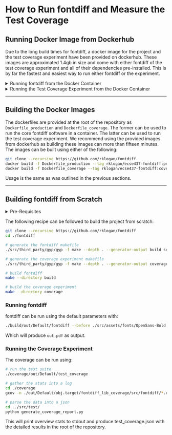 # How to Run fontdiff and Measure the Test Coverage

## Running Docker Image from Dockerhub
Due to the long build times for fontdiff, a docker image for the project and the test coverage experiment have been provided on dockerhub. These images are approximated 1.4gb in size and come with either fontdiff of the test coverage experiment and all of their dependencies pre-installed. This is by far the fastest and easiest way to run either fontdiff or the experiment.  

<details>
<summary> Running fontdiff from the Docker Container </summary>

The image can be pulled from dockerhub using:
```bash
docker pull rklogan/ecse437-fontdiff:production
```
fontdiff can then be run with it's default parameters using:
```bash
docker run -it rklogan/ecse437-fontdiff:production
./build/out/Default/fontdiff --before ./src/assets/fonts/OpenSans-Bold.ttf --after ./src/assets/fonts/OpenSans-Italic.ttf --specimen ./src/fontdiff/specimen.html --out out.pdf
```
The output pdf can then be retrieved by running the following on the host machine:
```bash
docker cp <container_name>:/fontdiff/out.pdf <host_destination>
```
In addition the test suite can be run in the docker container using the following on the host:
```bash
./build/out/Default/test
```
</details>

<details>
<summary> Running the Test Coverage Experiment from the Docker Container </summary>

The image can be pulled from dockerhub using:
```bash
docker pull rklogan/ecse437-fontdiff:coverage
```
The experiment can be run using:
```bash
docker run -it rklogan/ecse437-fontdiff:coverage
```
By default, this script will:
1. Run the test suite
2. Analyze the coverage and print a brief synopsis
3. Prompt the user to view the full report  

For more information refer to the script itself at: `/fontdiff/src/docker_run_scripts/coverage_experiment`

The full coverage report can be retrieved on the host machine using:
```bash
docker cp <container_name>:/fontdiff/coverage_report.json <host_destination>
```
</details>

---

## Building the Docker Images
The dockerfiles are provided at the root of the repository as `Dockerfile_production` and `Dockerfile_coverage`. The former can be used to run the core fontdiff software in a container. The latter can be used to run the test coverage experiment. We recommend using the provided images from dockerhub as building these images can more than fifteen minutes. The images can be built using either of the following:
```bash
git clone --recursive https://github.com/rklogan/fontdiff
docker build -f Dockerfile_production --tag rklogan/ecse437-fontdiff:production .
docker build -f Dockerfile_coverage --tag rklogan/ecse437-fontdiff:coverage .
```
Usage is the same as was outlined in the previous sections.

---

## Building fontdiff from Scratch
<details>
    <summary> Pre-Requisites </summary>

    * g++
    * python
    * clang
    * cmake
    * libexpat1-dev
    * libz-dev
    
    On linux, these can all be fetched an installed with apt-get.
</details>

The following recipe can be followed to build the project from scratch:
```bash
git clone --recursive https://github.com/rklogan/fontdiff
cd ./fontdiff

# generate the fontdiff makefile
./src/third_party/gyp/gyp -f make --depth . --generator-output build src/fontdiff/fontdiff.gyp

# generate the coverage experiment makefile
./src/third_party/gyp/gyp -f make --depth . --generator-output coverage src/test/test_coverage.gyp

# build fontdiff
make --directory build

# build the coverage experiment
make --directory coverage
```
### Running fontdiff
fontdiff can be run using the default parameters with:
```bash
./build/out/Default/fontdiff --before ./src/assets/fonts/OpenSans-Bold.ttf --after ./src/assets/fonts/OpenSans-Italic.ttf --specimen ./src/fontdiff/specimen.html --out out.pdf
```
Which will produce `out.pdf` as output.  

### Running the Coverage Experiment
The coverage can be run using:
```bash
# run the test suite
./coverage/out/Default/test_coverage

# gather the stats into a log
cd ./coverage
gcov -n ./out/Default/obj.target/fontdiff_lib_coverage/src/fontdiff/*.o >> coverage.log

# parse the data into a json
cd ../src/test/
python generate_coverage_report.py
```
This will print overview stats to stdout and produce test_coverage.json with the detailed results in the root of the repository.



